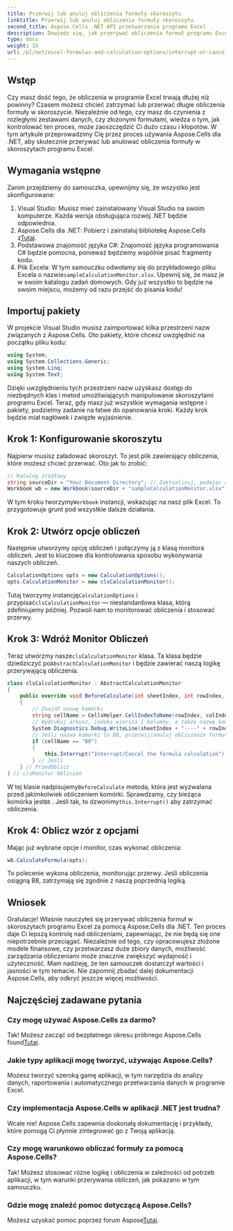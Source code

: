 ```yaml
---
title: Przerwij lub anuluj obliczenia formuły skoroszytu
linktitle: Przerwij lub anuluj obliczenia formuły skoroszytu
second_title: Aspose.Cells .NET API przetwarzania programu Excel
description: Dowiedz się, jak przerywać obliczenia formuł programu Excel za pomocą Aspose.Cells dla platformy .NET, korzystając ze szczegółowego przewodnika krok po kroku.
type: docs
weight: 15
url: /pl/net/excel-formulas-and-calculation-options/interrupt-or-cancel-formula-calculation-of-workbook/
---
```

## Wstęp
Czy masz dość tego, że obliczenia w programie Excel trwają dłużej niż powinny? Czasem możesz chcieć zatrzymać lub przerwać długie obliczenia formuły w skoroszycie. Niezależnie od tego, czy masz do czynienia z rozległymi zestawami danych, czy złożonymi formułami, wiedza o tym, jak kontrolować ten proces, może zaoszczędzić Ci dużo czasu i kłopotów. W tym artykule przeprowadzimy Cię przez proces używania Aspose.Cells dla .NET, aby skutecznie przerywać lub anulować obliczenia formuły w skoroszytach programu Excel. 
## Wymagania wstępne
Zanim przejdziemy do samouczka, upewnijmy się, że wszystko jest skonfigurowane:
1. Visual Studio: Musisz mieć zainstalowany Visual Studio na swoim komputerze. Każda wersja obsługująca rozwój .NET będzie odpowiednia.
2. Aspose.Cells dla .NET: Pobierz i zainstaluj bibliotekę Aspose.Cells z[Tutaj](https://releases.aspose.com/cells/net/).
3. Podstawowa znajomość języka C#: Znajomość języka programowania C# będzie pomocna, ponieważ będziemy wspólnie pisać fragmenty kodu.
4. Plik Excela: W tym samouczku odwołamy się do przykładowego pliku Excela o nazwie`sampleCalculationMonitor.xlsx`. Upewnij się, że masz je w swoim katalogu zadań domowych.
Gdy już wszystko to będzie na swoim miejscu, możemy od razu przejść do pisania kodu!
## Importuj pakiety
W projekcie Visual Studio musisz zaimportować kilka przestrzeni nazw związanych z Aspose.Cells. Oto pakiety, które chcesz uwzględnić na początku pliku kodu:
```csharp
using System;
using System.Collections.Generic;
using System.Linq;
using System.Text;
```
Dzięki uwzględnieniu tych przestrzeni nazw uzyskasz dostęp do niezbędnych klas i metod umożliwiających manipulowanie skoroszytami programu Excel.
Teraz, gdy masz już wszystkie wymagania wstępne i pakiety, podzielmy zadanie na łatwe do opanowania kroki. Każdy krok będzie miał nagłówek i zwięzłe wyjaśnienie.
## Krok 1: Konfigurowanie skoroszytu
Najpierw musisz załadować skoroszyt. To jest plik zawierający obliczenia, które możesz chcieć przerwać. Oto jak to zrobić:
```csharp
// Katalog źródłowy
string sourceDir = "Your Document Directory"; // Zaktualizuj, podając aktualną ścieżkę katalogu.
Workbook wb = new Workbook(sourceDir + "sampleCalculationMonitor.xlsx");
```
 W tym kroku tworzymy`Workbook` instancji, wskazując na nasz plik Excel. To przygotowuje grunt pod wszystkie dalsze działania.
## Krok 2: Utwórz opcje obliczeń
Następnie utworzymy opcję obliczeń i połączymy ją z klasą monitora obliczeń. Jest to kluczowe dla kontrolowania sposobu wykonywania naszych obliczeń.
```csharp
CalculationOptions opts = new CalculationOptions();
opts.CalculationMonitor = new clsCalculationMonitor();
```
 Tutaj tworzymy instancję`CalculationOptions` i przypisać`clsCalculationMonitor` — niestandardowa klasa, którą zdefiniujemy później. Pozwoli nam to monitorować obliczenia i stosować przerwy.
## Krok 3: Wdróż Monitor Obliczeń
 Teraz utwórzmy nasze`clsCalculationMonitor` klasa. Ta klasa będzie dziedziczyć po`AbstractCalculationMonitor` i będzie zawierać naszą logikę przerywającą obliczenia.
```csharp
class clsCalculationMonitor : AbstractCalculationMonitor
{
    public override void BeforeCalculate(int sheetIndex, int rowIndex, int colIndex)
    {
        // Znajdź nazwę komórki
        string cellName = CellsHelper.CellIndexToName(rowIndex, colIndex);
        // Wydrukuj arkusz, indeks wiersza i kolumny, a także nazwę komórki
        System.Diagnostics.Debug.WriteLine(sheetIndex + "----" + rowIndex + "----" + colIndex + "----" + cellName);
        // Jeśli nazwa komórki to B8, przerwij/anuluj obliczanie formuły
        if (cellName == "B8")
        {
            this.Interrupt("Interrupt/Cancel the formula calculation");
        } // Jeśli
    } // PrzedOblicz
} // clsMonitor Obliczeń
```
 W tej klasie nadpisujemy`BeforeCalculate` metoda, która jest wyzwalana przed jakimkolwiek obliczeniem komórki. Sprawdzamy, czy bieżąca komórka jest`B8` . Jeśli tak, to dzwonimy`this.Interrupt()` aby zatrzymać obliczenia.
## Krok 4: Oblicz wzór z opcjami
Mając już wybrane opcje i monitor, czas wykonać obliczenia:
```csharp
wb.CalculateFormula(opts);
```
To polecenie wykona obliczenia, monitorując przerwy. Jeśli obliczenia osiągną B8, zatrzymają się zgodnie z naszą poprzednią logiką.
## Wniosek
Gratulacje! Właśnie nauczyłeś się przerywać obliczenia formuł w skoroszytach programu Excel za pomocą Aspose.Cells dla .NET. Ten proces daje Ci lepszą kontrolę nad obliczeniami, zapewniając, że nie będą się one niepotrzebnie przeciągać. 
Niezależnie od tego, czy opracowujesz złożone modele finansowe, czy przetwarzasz duże zbiory danych, możliwość zarządzania obliczeniami może znacznie zwiększyć wydajność i użyteczność. Mam nadzieję, że ten samouczek dostarczył wartości i jasności w tym temacie. Nie zapomnij zbadać dalej dokumentacji Aspose.Cells, aby odkryć jeszcze więcej możliwości.
## Najczęściej zadawane pytania
### Czy mogę używać Aspose.Cells za darmo?
 Tak! Możesz zacząć od bezpłatnego okresu próbnego Aspose.Cells found[Tutaj](https://releases.aspose.com/).
### Jakie typy aplikacji mogę tworzyć, używając Aspose.Cells?
Możesz tworzyć szeroką gamę aplikacji, w tym narzędzia do analizy danych, raportowania i automatycznego przetwarzania danych w programie Excel.
### Czy implementacja Aspose.Cells w aplikacji .NET jest trudna?
Wcale nie! Aspose.Cells zapewnia doskonałą dokumentację i przykłady, które pomogą Ci płynnie zintegrować go z Twoją aplikacją.
### Czy mogę warunkowo obliczać formuły za pomocą Aspose.Cells?
Tak! Możesz stosować różne logikę i obliczenia w zależności od potrzeb aplikacji, w tym warunki przerywania obliczeń, jak pokazano w tym samouczku.
### Gdzie mogę znaleźć pomoc dotyczącą Aspose.Cells?
 Możesz uzyskać pomoc poprzez forum Aspose[Tutaj](https://forum.aspose.com/c/cells/9).
